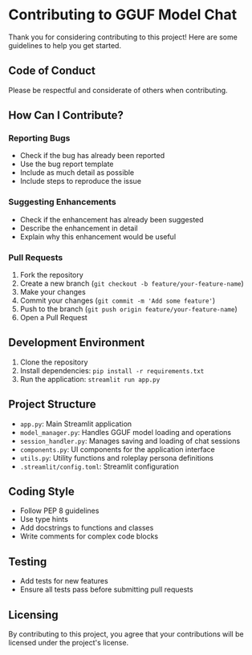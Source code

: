 # Contributing to GGUF Model Chat

Thank you for considering contributing to this project! Here are some guidelines to help you get started.

## Code of Conduct

Please be respectful and considerate of others when contributing.

## How Can I Contribute?

### Reporting Bugs

- Check if the bug has already been reported
- Use the bug report template
- Include as much detail as possible
- Include steps to reproduce the issue

### Suggesting Enhancements

- Check if the enhancement has already been suggested
- Describe the enhancement in detail
- Explain why this enhancement would be useful

### Pull Requests

1. Fork the repository
2. Create a new branch (`git checkout -b feature/your-feature-name`)
3. Make your changes
4. Commit your changes (`git commit -m 'Add some feature'`)
5. Push to the branch (`git push origin feature/your-feature-name`)
6. Open a Pull Request

## Development Environment

1. Clone the repository
2. Install dependencies: `pip install -r requirements.txt`
3. Run the application: `streamlit run app.py`

## Project Structure

- `app.py`: Main Streamlit application
- `model_manager.py`: Handles GGUF model loading and operations
- `session_handler.py`: Manages saving and loading of chat sessions
- `components.py`: UI components for the application interface
- `utils.py`: Utility functions and roleplay persona definitions
- `.streamlit/config.toml`: Streamlit configuration

## Coding Style

- Follow PEP 8 guidelines
- Use type hints
- Add docstrings to functions and classes
- Write comments for complex code blocks

## Testing

- Add tests for new features
- Ensure all tests pass before submitting pull requests

## Licensing

By contributing to this project, you agree that your contributions will be licensed under the project's license.